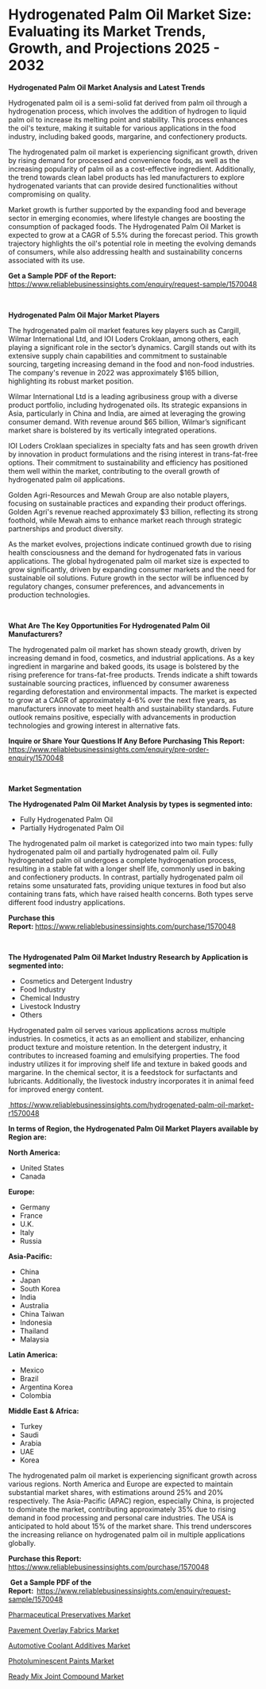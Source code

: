 <p><h1>Hydrogenated Palm Oil Market Size: Evaluating its Market Trends, Growth, and Projections 2025 - 2032</h1></p><p><strong>Hydrogenated Palm Oil Market Analysis and Latest Trends</strong></p>
<p><p>Hydrogenated palm oil is a semi-solid fat derived from palm oil through a hydrogenation process, which involves the addition of hydrogen to liquid palm oil to increase its melting point and stability. This process enhances the oil's texture, making it suitable for various applications in the food industry, including baked goods, margarine, and confectionery products. </p><p>The hydrogenated palm oil market is experiencing significant growth, driven by rising demand for processed and convenience foods, as well as the increasing popularity of palm oil as a cost-effective ingredient. Additionally, the trend towards clean label products has led manufacturers to explore hydrogenated variants that can provide desired functionalities without compromising on quality. </p><p>Market growth is further supported by the expanding food and beverage sector in emerging economies, where lifestyle changes are boosting the consumption of packaged foods. The Hydrogenated Palm Oil Market is expected to grow at a CAGR of 5.5% during the forecast period. This growth trajectory highlights the oil's potential role in meeting the evolving demands of consumers, while also addressing health and sustainability concerns associated with its use.</p></p>
<p><strong>Get a Sample PDF of the Report:&nbsp;</strong> <a href="https://www.reliablebusinessinsights.com/enquiry/request-sample/1570048?utm_campaign=96&utm_medium=2&utm_source=Github&utm_content=ia&utm_term=25032025&utm_id=hydrogenated-palm-oil">https://www.reliablebusinessinsights.com/enquiry/request-sample/1570048</a></p>
<p>&nbsp;</p>
<p><strong>Hydrogenated Palm Oil Major Market Players</strong></p>
<p><p>The hydrogenated palm oil market features key players such as Cargill, Wilmar International Ltd, and IOI Loders Croklaan, among others, each playing a significant role in the sector’s dynamics. Cargill stands out with its extensive supply chain capabilities and commitment to sustainable sourcing, targeting increasing demand in the food and non-food industries. The company's revenue in 2022 was approximately $165 billion, highlighting its robust market position.</p><p>Wilmar International Ltd is a leading agribusiness group with a diverse product portfolio, including hydrogenated oils. Its strategic expansions in Asia, particularly in China and India, are aimed at leveraging the growing consumer demand. With revenue around $65 billion, Wilmar’s significant market share is bolstered by its vertically integrated operations.</p><p>IOI Loders Croklaan specializes in specialty fats and has seen growth driven by innovation in product formulations and the rising interest in trans-fat-free options. Their commitment to sustainability and efficiency has positioned them well within the market, contributing to the overall growth of hydrogenated palm oil applications.</p><p>Golden Agri-Resources and Mewah Group are also notable players, focusing on sustainable practices and expanding their product offerings. Golden Agri's revenue reached approximately $3 billion, reflecting its strong foothold, while Mewah aims to enhance market reach through strategic partnerships and product diversity.</p><p>As the market evolves, projections indicate continued growth due to rising health consciousness and the demand for hydrogenated fats in various applications. The global hydrogenated palm oil market size is expected to grow significantly, driven by expanding consumer markets and the need for sustainable oil solutions. Future growth in the sector will be influenced by regulatory changes, consumer preferences, and advancements in production technologies.</p></p>
<p>&nbsp;</p>
<p><strong>What Are The Key Opportunities For Hydrogenated Palm Oil Manufacturers?</strong></p>
<p><p>The hydrogenated palm oil market has shown steady growth, driven by increasing demand in food, cosmetics, and industrial applications. As a key ingredient in margarine and baked goods, its usage is bolstered by the rising preference for trans-fat-free products. Trends indicate a shift towards sustainable sourcing practices, influenced by consumer awareness regarding deforestation and environmental impacts. The market is expected to grow at a CAGR of approximately 4-6% over the next five years, as manufacturers innovate to meet health and sustainability standards. Future outlook remains positive, especially with advancements in production technologies and growing interest in alternative fats.</p></p>
<p><strong>Inquire or Share Your Questions If Any Before Purchasing This Report:</strong> <a href="https://www.reliablebusinessinsights.com/enquiry/pre-order-enquiry/1570048?utm_campaign=96&utm_medium=2&utm_source=Github&utm_content=ia&utm_term=25032025&utm_id=hydrogenated-palm-oil">https://www.reliablebusinessinsights.com/enquiry/pre-order-enquiry/1570048</a></p>
<p>&nbsp;</p>
<p><strong>Market Segmentation</strong></p>
<p><strong>The Hydrogenated Palm Oil Market Analysis by types is segmented into:</strong></p>
<p><ul><li>Fully Hydrogenated Palm Oil</li><li>Partially Hydrogenated Palm Oil</li></ul></p>
<p><p>The hydrogenated palm oil market is categorized into two main types: fully hydrogenated palm oil and partially hydrogenated palm oil. Fully hydrogenated palm oil undergoes a complete hydrogenation process, resulting in a stable fat with a longer shelf life, commonly used in baking and confectionery products. In contrast, partially hydrogenated palm oil retains some unsaturated fats, providing unique textures in food but also containing trans fats, which have raised health concerns. Both types serve different food industry applications.</p></p>
<p><strong>Purchase this Report:&nbsp;</strong><a href="https://www.reliablebusinessinsights.com/purchase/1570048?utm_campaign=96&utm_medium=2&utm_source=Github&utm_content=ia&utm_term=25032025&utm_id=hydrogenated-palm-oil">https://www.reliablebusinessinsights.com/purchase/1570048</a></p>
<p>&nbsp;</p>
<p><strong>The Hydrogenated Palm Oil Market Industry Research by Application is segmented into:</strong></p>
<p><ul><li>Cosmetics and Detergent Industry</li><li>Food Industry</li><li>Chemical Industry</li><li>Livestock Industry</li><li>Others</li></ul></p>
<p><p>Hydrogenated palm oil serves various applications across multiple industries. In cosmetics, it acts as an emollient and stabilizer, enhancing product texture and moisture retention. In the detergent industry, it contributes to increased foaming and emulsifying properties. The food industry utilizes it for improving shelf life and texture in baked goods and margarine. In the chemical sector, it is a feedstock for surfactants and lubricants. Additionally, the livestock industry incorporates it in animal feed for improved energy content.</p></p>
<p><a href="https://www.reliablebusinessinsights.com/hydrogenated-palm-oil-market-r1570048?utm_campaign=96&utm_medium=2&utm_source=Github&utm_content=ia&utm_term=25032025&utm_id=hydrogenated-palm-oil">&nbsp;https://www.reliablebusinessinsights.com/hydrogenated-palm-oil-market-r1570048</a></p>
<p><strong>In terms of Region, the Hydrogenated Palm Oil Market Players available by Region are:</strong></p>
<p>
    <p> <strong> North America: </strong>
        <ul>
            <li>United States</li>
            <li>Canada</li>
        </ul>
        </p> 
    <p> <strong> Europe: </strong>
        <ul>
            <li>Germany</li>
            <li>France</li>
            <li>U.K.</li>
            <li>Italy</li>
            <li>Russia</li>
        </ul>
        </p> 
    <p> <strong> Asia-Pacific: </strong>
        <ul>
            <li>China</li>
            <li>Japan</li>
            <li>South Korea</li>
            <li>India</li>
            <li>Australia</li>
            <li>China Taiwan</li>
            <li>Indonesia</li>
            <li>Thailand</li>
            <li>Malaysia</li>
        </ul>
        </p> 
    <p> <strong> Latin America: </strong>
        <ul>
            <li>Mexico</li>
            <li>Brazil</li>
            <li>Argentina Korea</li>
            <li>Colombia</li>
        </ul>
        </p> 
    <p> <strong> Middle East & Africa: </strong>
        <ul>
            <li>Turkey</li>
            <li>Saudi</li>
            <li>Arabia</li>
            <li>UAE</li>
            <li>Korea</li>
        </ul>
    </p>
    </p>
<p><p>The hydrogenated palm oil market is experiencing significant growth across various regions. North America and Europe are expected to maintain substantial market shares, with estimations around 25% and 20% respectively. The Asia-Pacific (APAC) region, especially China, is projected to dominate the market, contributing approximately 35% due to rising demand in food processing and personal care industries. The USA is anticipated to hold about 15% of the market share. This trend underscores the increasing reliance on hydrogenated palm oil in multiple applications globally.</p></p>
<p><strong>Purchase this Report: </strong><a href="https://www.reliablebusinessinsights.com/purchase/1570048?utm_campaign=96&utm_medium=2&utm_source=Github&utm_content=ia&utm_term=25032025&utm_id=hydrogenated-palm-oil">https://www.reliablebusinessinsights.com/purchase/1570048</a></p>
<p>&nbsp;<strong>Get a Sample PDF of the Report:&nbsp;&nbsp;</strong><a href="https://www.reliablebusinessinsights.com/enquiry/request-sample/1570048?utm_campaign=96&utm_medium=2&utm_source=Github&utm_content=ia&utm_term=25032025&utm_id=hydrogenated-palm-oil">https://www.reliablebusinessinsights.com/enquiry/request-sample/1570048</a></p>
<p><strong></strong></p>
<p><p><a href="https://github.com/sentoljinqiu/Market-Research-Report-List-1/blob/main/pharmaceutical-preservatives-market.md?utm_campaign=96&utm_medium=2&utm_source=Github&utm_content=ia&utm_term=25032025&utm_id=hydrogenated-palm-oil">Pharmaceutical Preservatives Market</a></p><p><a href="https://github.com/vandelmanize/Market-Research-Report-List-1/blob/main/pavement-overlay-fabrics-market.md?utm_campaign=96&utm_medium=2&utm_source=Github&utm_content=ia&utm_term=25032025&utm_id=hydrogenated-palm-oil">Pavement Overlay Fabrics Market</a></p><p><a href="https://github.com/saribuissawi/Market-Research-Report-List-1/blob/main/automotive-coolant-additives-market.md?utm_campaign=96&utm_medium=2&utm_source=Github&utm_content=ia&utm_term=25032025&utm_id=hydrogenated-palm-oil">Automotive Coolant Additives Market</a></p><p><a href="https://github.com/gilerzelko7a/Market-Research-Report-List-1/blob/main/photoluminescent-paints-market.md?utm_campaign=96&utm_medium=2&utm_source=Github&utm_content=ia&utm_term=25032025&utm_id=hydrogenated-palm-oil">Photoluminescent Paints Market</a></p><p><a href="https://github.com/kecixayaab/Market-Research-Report-List-1/blob/main/ready-mix-joint-compound-market.md?utm_campaign=96&utm_medium=2&utm_source=Github&utm_content=ia&utm_term=25032025&utm_id=hydrogenated-palm-oil">Ready Mix Joint Compound Market</a></p></p>